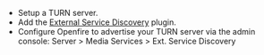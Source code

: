 * Setup a TURN server.
* Add the [External Service Discovery](https://www.igniterealtime.org/projects/openfire/plugins.js) plugin.
* Configure Openfire to advertise your TURN server via the admin console: Server > Media Services > Ext. Service Discovery
